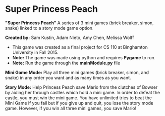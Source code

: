 # Super Princess Peach
**"Super Princess Peach"** 
A series of 3 mini games (brick breaker, simon, snake) linked to a story mode game option.

**Created by:** Sam Kustin, Adam Nieto, Amy Chen, Melissa Wolff

* This game was created as a final project for CS 110 at Binghamton University in Fall 2015.   
* **Note:** The game was made using python and requires **Pygame** to run.   
* **Note:** Run the game through the **mainModule.py** file

**Mini Game Mode:**
Play all three mini games (brick breaker, simon, and snake) in any order you want and as many times as you want.

**Story Mode:** 
Help Princess Peach save Mario from the clutches of Bowser by aiding her through castles which hold a mini game. In order to defeat the castle, you must win the mini game. You have unlimited tries to beat the Mini Game if you fail but if you give up and quit, you lose the story mode game. However, if you win all three mini games, you save Mario!
